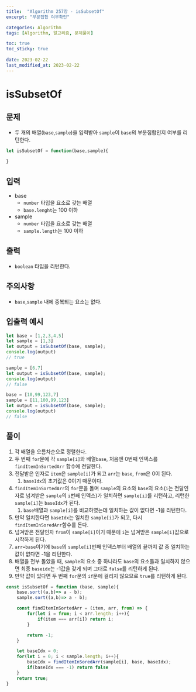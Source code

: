 ```yaml
---
title:  "Algorithm 257장 - isSubsetOf"
excerpt: "부분집합 여부확인"

categories: Algorithm
tags: [Algorithm, 알고리즘, 문제풀이]

toc: true
toc_sticky: true
 
date: 2023-02-22
last_modified_at: 2023-02-22
---
```

# isSubsetOf
## 문제
- 두 개의 배열(`base`,`sample`)을 입력받아 `sample`이 `base`의 부분집합인지 여부를 리턴한다.



```js
let isSubsetOf = function(base,sample){
    
}
```

## 입력
- base
  - `number` 타입을 요소로 갖는 배열
  - `base.lenght`는 100 이하
- sample
  - `number` 타입을 요소로 갖는 배열
  - `sample.length`는 100 이하


## 출력
- `boolean` 타입을 리턴한다.

## 주의사항
- `base`,`sample` 내에 중복되는 요소는 없다.

## 입출력 예시
```js
let base = [1,2,3,4,5]
let sample = [1,3]
let output = isSubsetOf(base, sample);
console.log(output)
// true

sample = [6,7]
let output = isSubsetOf(base, sample);
console.log(output)
// false

base = [10,99,123,7]
sample = [11,100,99,123]
let output = isSubsetOf(base, sample);
console.log(output)
// false
```

## 풀이
1. 각 배열을 오름차순으로 정렬한다.
2. 두 번째 `for`문에 각 `sample[i]`와 배열`base`, 처음엔 0번째 인덱스를 `findItemInSortedArr` 함수에 전달한다.
3. 전달받은 인자로 `item`은 `sample[i]`가 되고 `arr`는 `base`, `from`은 0이 된다.
   1. `baseIdx`의 초기값은 0이기 때문이다.
4. `findItemInSortedArr`의 `for`문을 돌며 `sample`의 요소와 `base`의 요소(`i`는 전달인자로 넘겨받은 `sample`의 `i`번째 인덱스)가 일치하면 `sample[i]`를 리턴하고, 리턴한 `sample[i]`는 `baseIdx`가 된다.
   1. `base`배열과 `sample[i]`를 비교하였는데 일치하는 값이 없다면 -1을 리턴한다.
5. 만약 일치한다면 `baseIdx`는 일치한 `sample[i]`가 되고, 다시 `findItemInSoredArr`함수를 돈다.
6. 넘겨받은 전달인자 `from`이 `sample[i]`이기 때문에 `i`는 넘겨받은 `sample[i]`값으로 시작하게 된다.
7. `arr=base`이기에 `base`의 `sample[i]`번째 인덱스부터 배열의 끝까지 값 중 일치하는 값이 없다면 -1을 리턴한다.
8. 배열을 전부 돌았을 때, `sample`의 요소 중 하나라도 `base`의 요소들과 일치하지 않으면 최종 `baseidx`는 -1값을 갖게 되며 그대로 `false`를 리턴하게 된다.
9. 만약 값이 있다면 두 번째 `for`문의 `if`문에 걸리지 않으므로 `true`를 리턴하게 된다.



```js
const isSubsetOf = function (base, sample){
    base.sort((a,b)=> a - b);
    sample.sort((a,b)=> a - b);

    const findItemInSortedArr = (item, arr, from) => {
        for(let i = from; i < arr.length; i++){
            if(item === arr[i]) return i;
        }

        return -1;
    }

    let baseIdx = 0;
    for(let i = 0; i < sample.length; i++){
        baseIdx = findItemInSoredArr(sample[i], base, baseIdx);
        if(baseIdx === -1) return false
    }
    return true;
}
```
